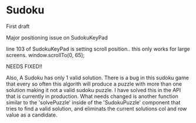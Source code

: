 # Sudoku
First draft

Major positioning issue on SudokuKeyPad 

line 103 of SudokuKeyPad is setting scroll position.. this only works for large screens. 
window.scrollTo(0, 65);

NEEDS FIXED!!


Also, A Sudoku has only 1 valid solution. There is a bug in this sudoku game that every so often this algorith will produce a puzzle with more than one solution making it not a valid sudoku puzzle. I have solved this in the API that is currently in production. What needs changed is another function similar to the 'solvePuzzle' inside of the 'SudokuPuzzle' component that tries to find a valid solution, and eliminats the current solutions col and row value as a candidate.
